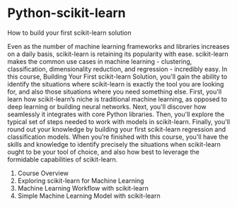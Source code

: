 # Python-scikit-learn
How to build your first scikit-learn solution

Even as the number of machine learning frameworks and libraries increases on a daily basis, scikit-learn is retaining its popularity with ease. scikit-learn makes the common use cases in machine learning - clustering, classification, dimensionality reduction, and regression - incredibly easy. In this course, Building Your First scikit-learn Solution, you'll gain the ability to identify the situations where scikit-learn is exactly the tool you are looking for, and also those situations where you need something else. First, you'll learn how scikit-learn’s niche is traditional machine learning, as opposed to deep learning or building neural networks. Next, you'll discover how seamlessly it integrates with core Python libraries. Then, you'll explore the typical set of steps needed to work with models in scikit-learn. Finally, you'll round out your knowledge by building your first scikit-learn regression and classification models. When you’re finished with this course, you'll have the skills and knowledge to identify precisely the situations when scikit-learn ought to be your tool of choice, and also how best to leverage the formidable capabilities of scikit-learn.

01. Course Overview
02. Exploring scikit-learn for Machine Learning
03. Machine Learning Workflow with scikit-learn
04. Simple Machine Learning Model with scikit-learn
